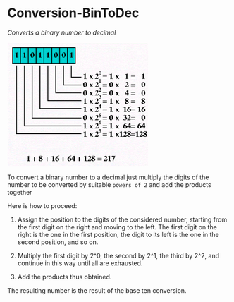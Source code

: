 # Conversion-BinToDec
*Converts a binary number to decimal*

![Image](https://github.com/DannyOnkies/Conversion-BinToDec/blob/main/pic/Algorithm%20to%20convert%20Binary%20to%20Decimal.gif?raw=true)

To convert a binary number to a decimal just multiply the digits of the number to be converted by suitable `powers of 2` and add the products together

Here is how to proceed:

1) Assign the position to the digits of the considered number, starting from the first digit on the right and moving to the left.
    The first digit on the right is the one in the first position, the digit to its left is the one in the second position, and so on.

2) Multiply the first digit by 2^0, the second by 2^1, the third by 2^2, and continue in this way until all are exhausted.

3) Add the products thus obtained.

The resulting number is the result of the base ten conversion.

